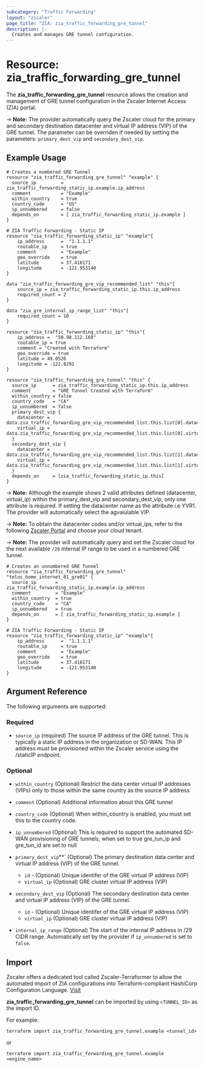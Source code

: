 ```yaml
---
subcategory: "Traffic Forwarding"
layout: "zscaler"
page_title: "ZIA: zia_traffic_forwarding_gre_tunnel"
description: |-
  Creates and manages GRE tunnel configuration.
---
```


# Resource: zia_traffic_forwarding_gre_tunnel

The **zia_traffic_forwarding_gre_tunnel** resource allows the creation and management of GRE tunnel configuration in the Zscaler Internet Access (ZIA) portal.

-> **Note:** The provider automatically query the Zscaler cloud for the primary and secondary destination datacenter and virtual IP address (VIP) of the GRE tunnel. The parameter can be overriden if needed by setting the parameters: `primary_dest_vip` and `secondary_dest_vip`.

## Example Usage

```hcl
# Creates a numbered GRE Tunnel
resource "zia_traffic_forwarding_gre_tunnel" "example" {
  source_ip         = zia_traffic_forwarding_static_ip.example.ip_address
  comment           = "Example"
  within_country    = true
  country_code      = "US"
  ip_unnumbered     = false
  depends_on        = [ zia_traffic_forwarding_static_ip.example ]
}

# ZIA Traffic Forwarding - Static IP
resource "zia_traffic_forwarding_static_ip" "example"{
    ip_address      =  "1.1.1.1"
    routable_ip     = true
    comment         = "Example"
    geo_override    = true
    latitude        = 37.418171
    longitude       = -121.953140
}
```

```hcl
data "zia_traffic_forwarding_gre_vip_recommended_list" "this"{
    source_ip = zia_traffic_forwarding_static_ip.this.ip_address
    required_count = 2
}

data "zia_gre_internal_ip_range_list" "this"{
    required_count = 10
}

resource "zia_traffic_forwarding_static_ip" "this"{
    ip_address =  "50.98.112.169"
    routable_ip = true
    comment = "Created with Terraform"
    geo_override = true
    latitude = 49.0526
    longitude = -122.8291
}

resource "zia_traffic_forwarding_gre_tunnel" "this" {
  source_ip      = zia_traffic_forwarding_static_ip.this.ip_address
  comment        = "GRE Tunnel Created with Terraform"
  within_country = false
  country_code   = "CA"
  ip_unnumbered  = false
  primary_dest_vip {
    datacenter = data.zia_traffic_forwarding_gre_vip_recommended_list.this.list[0].datacenter
    virtual_ip = data.zia_traffic_forwarding_gre_vip_recommended_list.this.list[0].virtual_ip
  }
  secondary_dest_vip {
    datacenter = data.zia_traffic_forwarding_gre_vip_recommended_list.this.list[1].datacenter
    virtual_ip = data.zia_traffic_forwarding_gre_vip_recommended_list.this.list[1].virtual_ip
  }
  depends_on     = [zia_traffic_forwarding_static_ip.this]
}
```

-> **Note:** Although the example shows 2 valid attributes defined (datacenter, virtual_ip) within the primary_dest_vip and secondary_dest_vip, only one attribute is required. If setting the datacenter name as the attribute i.e YVR1. The provider will automatically select the agvaiulable VIP.

-> **Note:** To obtain the datacenter codes and/or virtual_ips, refer to the following [Zscaler Portal](https://config.zscaler.com/zscloud.net/cenr) and choose your cloud tenant.

-> **Note:** The provider will automatically query and set the Zscaler cloud for the next available `/29` internal IP range to be used in a numbered GRE tunnel.

```hcl
# Creates an unnumbered GRE Tunnel
resource "zia_traffic_forwarding_gre_tunnel" "telus_home_internet_01_gre01" {
  source_ip       = zia_traffic_forwarding_static_ip.example.ip_address
  comment         = "Example"
  within_country  = true
  country_code    = "CA"
  ip_unnumbered   = true
  depends_on      = [ zia_traffic_forwarding_static_ip.example ]
}

# ZIA Traffic Forwarding - Static IP
resource "zia_traffic_forwarding_static_ip" "example"{
    ip_address      =  "1.1.1.1"
    routable_ip     = true
    comment         = "Example"
    geo_override    = true
    latitude        = 37.418171
    longitude       = -121.953140
}
```

## Argument Reference

The following arguments are supported:

### Required

* `source_ip` (required) The source IP address of the GRE tunnel. This is typically a static IP address in the organization or SD-WAN. This IP address must be provisioned within the Zscaler service using the /staticIP endpoint.

### Optional

* `within_country` (Optional) Restrict the data center virtual IP addresses (VIPs) only to those within the same country as the source IP address
* `comment` (Optional) Additional information about this GRE tunnel
* `country_code` (Optional) When within_country is enabled, you must set this to the country code.
* `ip_unnumbered` (Optional) This is required to support the automated SD-WAN provisioning of GRE tunnels, when set to true gre_tun_ip and gre_tun_id are set to null
* `primary_dest_vip`**` (Optional) The primary destination data center and virtual IP address (VIP) of the GRE tunnel.
  * `id` - (Optional) Unique identifer of the GRE virtual IP address (VIP)
  * `virtual_ip` (Optional) GRE cluster virtual IP address (VIP)

* `secondary_dest_vip` (Optional) The secondary destination data center and virtual IP address (VIP) of the GRE tunnel.
  * `id` - (Optional) Unique identifer of the GRE virtual IP address (VIP)
  * `virtual_ip` (Optional) GRE cluster virtual IP address (VIP)

* `internal_ip_range` (Optional) The start of the internal IP address in /29 CIDR range. Automatically set by the provider if `ip_unnumbered` is set to `false`.

## Import

Zscaler offers a dedicated tool called Zscaler-Terraformer to allow the automated import of ZIA configurations into Terraform-compliant HashiCorp Configuration Language.
[Visit](https://github.com/zscaler/zscaler-terraformer)

**zia_traffic_forwarding_gre_tunnel** can be imported by using `<TUNNEL_ID>` as the import ID.

For example:

```shell
terraform import zia_traffic_forwarding_gre_tunnel.example <tunnel_id>
```

or

```shell
terraform import zia_traffic_forwarding_gre_tunnel.example <engine_name>
```
